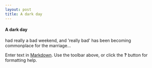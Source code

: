 ```yaml
---
layout: post
title: A dark day
---
```


#### A dark day

had really a bad weekend, and 'really bad' has been becoming commonplace for the marriage...


Enter text in [Markdown](http://daringfireball.net/projects/markdown/). Use the toolbar above, or click the **?** button for formatting help.

